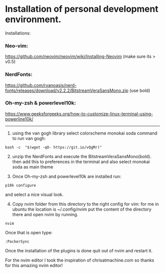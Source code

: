 # Installation of personal development environment.

Installations:
  ### Neo-vim:
  https://github.com/neovim/neovim/wiki/Installing-Neovim (make sure its > v0.5)
  
  ### NerdFonts: 
  https://github.com/ryanoasis/nerd-fonts/releases/download/v2.2.2/BitstreamVeraSansMono.zip (use bold)
  
  ### Oh-my-zsh & powerlevel10k: 
  https://www.geeksforgeeks.org/how-to-customize-linux-terminal-using-powerline10k/
 
---------------------------------------------------------------------------------------------------------------

1. using the van gogh library select colorscheme monokai soda command to run van gogh:
```
bash -c  "$(wget -qO- https://git.io/vQgMr)"
```

2. unzip the NerdFonts and execute the BitstreamVeraSansMono(bold). then add this to preferences in the terminal and also select monokai soda as main theme

3. Once Oh-my-zsh and powerlevel10k are installed run: 
```
p10k configure
```
and select a nice visual look.

4. Copy nvim folder from this directory to the right config for vim: for me in ubuntu the location is ~/.config/nvim put the content of the directory there and open nvim by running.
```
nvim
```
Once that is open type:
```
:PackerSync
```
Once the installation of the plugins is done quit out of nvim and restart it.






For the nvim editor I took the inspiration of chrisatmachine.com so thanks for this amazing nvim editor!
